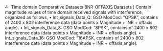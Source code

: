 4-	Time domain Comparative Datasets (INR-OFFAXIS Datasets )
Contain magnitude values of time domain received signals with interference, organized as follows,
•	Int_signals_Data_Q: GSO ModCod: “QPSK”,  contains of  2400 x 802 interference data (data points x Magnitude + INR + offaxis angle).
•	Int_signals_Data_8: GSO ModCod: “8PSK”,  contains of  2400 x 802 interference data (data points x Magnitude + INR + offaxis angle).
•	Int_signals_Data_16: GSO ModCod: “16APSK, contains of  2400 x 802 interference data (data points x Magnitude + INR + offaxis angle).
